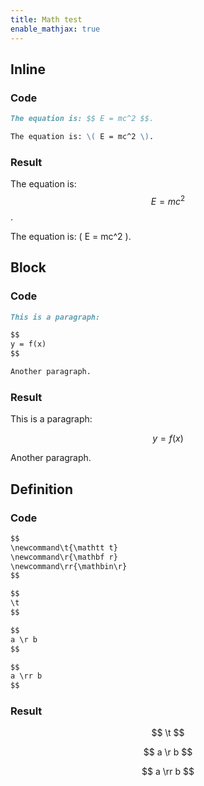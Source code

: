 ```yaml
---
title: Math test
enable_mathjax: true
---
```


## Inline

### Code

```markdown
The equation is: $$ E = mc^2 $$.

The equation is: \( E = mc^2 \).
```

### Result

The equation is: $$ E = mc^2 $$.

The equation is: \( E = mc^2 \).

## Block

### Code

```markdown
This is a paragraph:

$$
y = f(x)
$$

Another paragraph.
```

### Result

This is a paragraph:

$$
y = f(x)
$$

Another paragraph.

## Definition

### Code

```markdown
$$
\newcommand\t{\mathtt t}
\newcommand\r{\mathbf r}
\newcommand\rr{\mathbin\r}
$$

$$
\t
$$

$$
a \r b
$$

$$
a \rr b
$$
```

### Result

$$
\newcommand\t{\mathtt t}
\newcommand\r{\mathbf r}
\newcommand\rr{\mathbin\r}
$$

$$
\t
$$

$$
a \r b
$$

$$
a \rr b
$$
